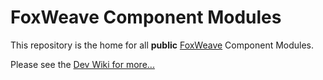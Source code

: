 # FoxWeave Component Modules
This repository is the home for all **public** [FoxWeave](http://www.foxweave.com) Component Modules.

Please see the [Dev Wiki for more...](https://github.com/FoxWeave/components/wiki/FoxWeave%20Component%20Dev%20Wiki)
